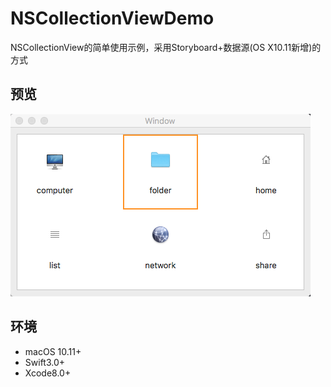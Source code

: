 # NSCollectionViewDemo

NSCollectionView的简单使用示例，采用Storyboard+数据源(OS X10.11新增)的方式

## 预览

![Preview](./preview.png)

## 环境

- macOS 10.11+
- Swift3.0+
- Xcode8.0+